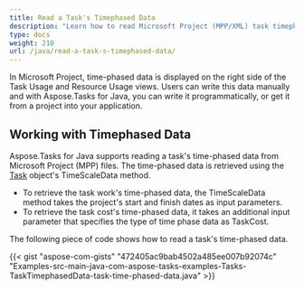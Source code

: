 ```yaml
---
title: Read a Task's Timephased Data
description: "Learn how to read Microsoft Project (MPP/XML) task timephased data using Aspose.Tasks for Java."
type: docs
weight: 210
url: /java/read-a-task-s-timephased-data/
---
```


In Microsoft Project, time-phased data is displayed on the right side of the Task Usage and Resource Usage views. Users can write this data manually and with Aspose.Tasks for Java, you can write it programmatically, or get it from a project into your application.

## **Working with Timephased Data**
Aspose.Tasks for Java supports reading a task's time-phased data from Microsoft Project (MPP) files. The time-phased data is retrieved using the [Task](https://reference.aspose.com/tasks/java/com.aspose.tasks/Task/) object's TimeScaleData method.

- To retrieve the task work's time-phased data, the TimeScaleData method takes the project's start and finish dates as input parameters.
- To retrieve the task cost's time-phased data, it takes an additional input parameter that specifies the type of time phase data as TaskCost.

The following piece of code shows how to read a task's time-phased data.

{{< gist "aspose-com-gists" "472405ac9bab4502a485ee007b92074c" "Examples-src-main-java-com-aspose-tasks-examples-Tasks-TaskTimephasedData-task-time-phased-data.java" >}}
